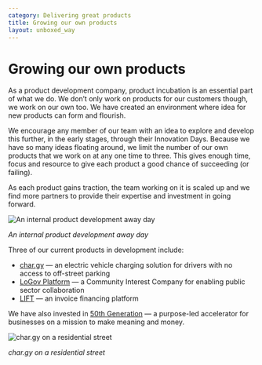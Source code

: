 ```yaml
---
category: Delivering great products
title: Growing our own products
layout: unboxed_way
---
```


# Growing our own products

As a product development company, product incubation is an essential part of what we do. We don’t only work on products for our customers though, we work on our own too. We have created an environment where idea for new products can form and flourish.

We encourage any member of our team with an idea to explore and develop this further, in the
early stages, through their Innovation Days. Because we have so many ideas floating around,
we limit the number of our own products that we work on at any one time to three.
This gives enough time, focus and resource to give each product a good chance
of succeeding (or failing).

As each product gains traction, the team working on it is scaled up and we find more
partners to provide their expertise and investment in going forward.

![An internal product development away day](https://s3-eu-west-1.amazonaws.com/unboxed-web-image-uploader/14774bcc3fc9bfc97671206cd4150c0f.png)

*An internal product development away day*

Three of our current products in development include:

* [char.gy](http://char.gy/) — an electric vehicle charging solution for drivers with no access to off-street parking
* [LoGov Platform](http://logovplatform.co.uk/) — a Community Interest Company for enabling public sector collaboration
* [LIFT](http://lift.money/) — an invoice financing platform

We have also invested in [50th Generation](https://www.50thgeneration.org/) — a purpose-led accelerator for businesses on a mission to make meaning and money.

![char.gy on a residential street](https://s3-eu-west-1.amazonaws.com/unboxed-web-image-uploader/377a327855e02d2166f6e804b5b78bc5.jpg)

*char.gy on a residential street*
